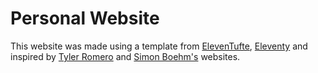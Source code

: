 # Personal Website

This website was made using a template from [ElevenTufte](https://eleventufte.netlify.app/), [Eleventy](https://www.11ty.dev/) and inspired by [Tyler Romero](https://www.tylerromero.com/) and [Simon Boehm's](https://siboehm.com/) websites.
